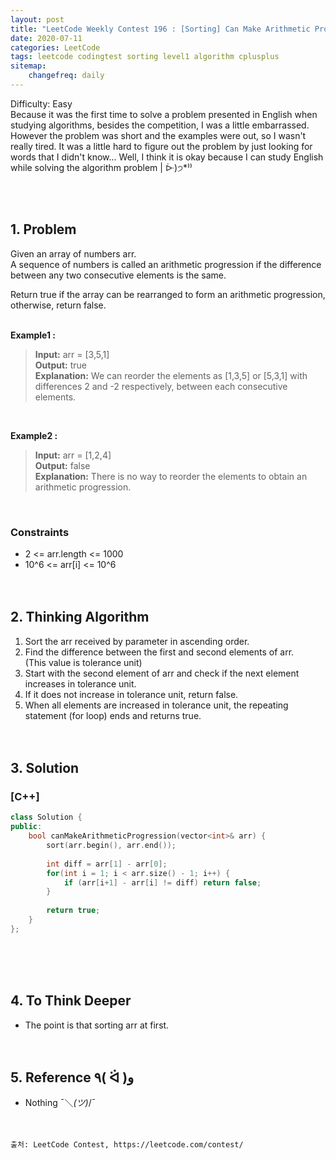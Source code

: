 ```yaml
---
layout: post
title: "LeetCode Weekly Contest 196 : [Sorting] Can Make Arithmetic Progression From Sequence"
date: 2020-07-11
categories: LeetCode
tags: leetcode codingtest sorting level1 algorithm cplusplus
sitemap:
    changefreq: daily
---
```

Difficulty: Easy  
Because it was the first time to solve a problem presented in English when studying algorithms, besides the competition, I was a little embarrassed. However the problem was short and the examples were out, so I wasn't really tired. It was a little hard to figure out the problem by just looking for words that I didn't know... Well, I think it is okay because I can study English while solving the algorithm problem | ᐕ)੭*⁾⁾  
<br/>

<br/>

## 1. Problem
Given an array of numbers arr.  
A sequence of numbers is called an arithmetic progression if the difference between any two consecutive elements is the same.  

Return true if the array can be rearranged to form an arithmetic progression, otherwise, return false.  
<br/>

**Example1 :**  
> **Input:** arr = [3,5,1]  
> **Output:** true  
> **Explanation:** We can reorder the elements as [1,3,5] or [5,3,1] with differences 2 and -2 respectively, between each consecutive elements.  
<br/>

**Example2 :**  
> **Input:** arr = [1,2,4]  
> **Output:** false  
> **Explanation:** There is no way to reorder the elements to obtain an arithmetic progression.  
<br/>

### Constraints
- 2 <= arr.length <= 1000
- 10^6 <= arr[i] <= 10^6
<br/><br/><br/>

## 2. Thinking Algorithm
1. Sort the arr received by parameter in ascending order.  
2. Find the difference between the first and second elements of arr.  
(This value is tolerance unit)
3. Start with the second element of arr and check if the next element increases in tolerance unit.  
4. If it does not increase in tolerance unit, return false.  
5. When all elements are increased in tolerance unit, the repeating statement (for loop) ends and returns true.  
<br/><br/>

## 3. Solution
### [C++]
```c++
class Solution {
public:
    bool canMakeArithmeticProgression(vector<int>& arr) {
        sort(arr.begin(), arr.end());
        
        int diff = arr[1] - arr[0];
        for(int i = 1; i < arr.size() - 1; i++) {
            if (arr[i+1] - arr[i] != diff) return false;
        }
        
        return true;
    }
};
```
<br/><br/><br/>

## 4. To Think Deeper
- The point is that sorting arr at first.
<br/><br/><br/>

## 5. Reference ٩( ᐛ )و
- Nothing ¯＼_(ツ)_/¯
<br/><br/><br/>

```
출처: LeetCode Contest, https://leetcode.com/contest/
```